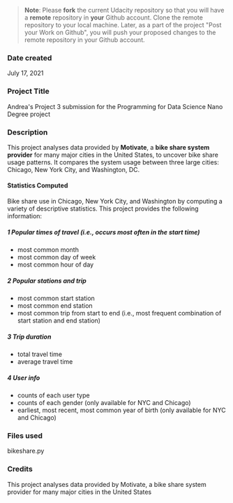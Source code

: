 >**Note**: Please **fork** the current Udacity repository so that you will have a **remote** repository in **your** Github account. Clone the remote repository to your local machine. Later, as a part of the project "Post your Work on Github", you will push your proposed changes to the remote repository in your Github account.

### Date created
July 17, 2021

### Project Title
Andrea's Project 3 submission for the Programming for Data Science Nano Degree project

### Description
This project analyses data provided by **Motivate**, a **bike share system provider** for many major cities in the United States, to uncover bike share usage patterns. It compares the system usage between three large cities: Chicago, New York City, and Washington, DC.

#### Statistics Computed
Bike share use in Chicago, New York City, and Washington by computing a variety of descriptive statistics. This project provides the following information:

##### 1 Popular times of travel (i.e., occurs most often in the start time)

* most common month
* most common day of week
* most common hour of day

##### 2 Popular stations and trip

* most common start station
* most common end station
* most common trip from start to end (i.e., most frequent combination of start station and end station)

##### 3 Trip duration

* total travel time
* average travel time

##### 4 User info

* counts of each user type
* counts of each gender (only available for NYC and Chicago)
* earliest, most recent, most common year of birth (only available for NYC and Chicago)


### Files used
bikeshare.py

### Credits
This project analyses data provided by Motivate, a bike share system provider for many major cities in the United States
